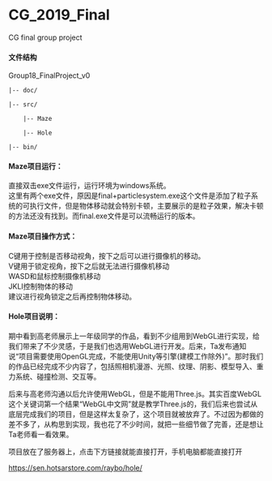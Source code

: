 # CG_2019_Final

CG final group project

#### 文件结构

Group18_FinalProject_v0

    |-- doc/

    |-- src/

        |-- Maze

        |-- Hole

    |-- bin/

#### Maze项目运行：

直接双击exe文件运行，运行环境为windows系统。  
这里有两个exe文件，原因是final+particlesystem.exe这个文件是添加了粒子系统的可执行文件，但是物体移动就会特别卡顿，主要展示的是粒子效果，解决卡顿的方法还没有找到。而final.exe文件是可以流畅运行的版本。

#### Maze项目操作方式：  

C键用于控制是否移动视角，按下之后可以进行摄像机的移动。  
V键用于锁定视角，按下之后就无法进行摄像机移动  
WASD和鼠标控制摄像机移动  
JKLI控制物体的移动  
建议进行视角锁定之后再控制物体移动。

#### Hole项目说明：

期中看到高老师展示上一年级同学的作品，看到不少组用到WebGL进行实现，给我们带来了不少灵感，于是我们也选用WebGL进行开发。后来，Ta发布通知说“项目需要使用OpenGL完成，不能使用Unity等引擎(建模工作除外)”。那时我们的作品已经完成不少内容了，包括照相机漫游、光照、纹理、阴影、模型导入、重力系统、碰撞检测、交互等。

后来与高老师沟通以后允许使用WebGL，但是不能用Three.js。其实百度WebGL这个关键词第一个结果“WebGL中文网”就是教学Three.js的，我们后来也尝试从底层完成我们的项目，但是这样太复杂了，这个项目就被放弃了。不过因为都做的差不多了，从构思到实现，我也花了不少时间，就把一些细节做了完善，还是想让Ta老师看一看效果。

项目放在了服务器上，点击下方链接就能直接打开，手机电脑都能直接打开

https://sen.hotsarstore.com/raybo/hole/

